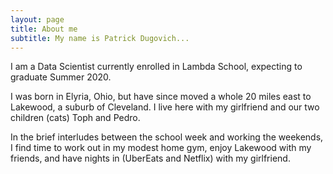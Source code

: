 ```yaml
---
layout: page
title: About me
subtitle: My name is Patrick Dugovich... 
---
```


I am a Data Scientist currently enrolled in Lambda School, expecting to graduate Summer 2020.

I was born in Elyria, Ohio, but have since moved a whole 20 miles east to Lakewood, a suburb of Cleveland. I live here with my girlfriend and our two children (cats) Toph and Pedro. 

In the brief interludes between the school week and working the weekends, I find time to work out in my modest home gym, enjoy Lakewood with my friends, and have nights in (UberEats and Netflix) with my girlfriend. 
